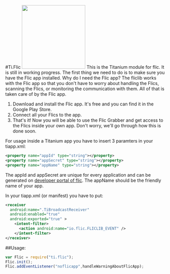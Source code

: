 #Ti.Flic
<img src="https://cdn.shopify.com/s/files/1/1089/5800/products/flic-teal-grey.jpg?v=1475748747" width=200 />
This is the Titanium module for flic. It is still in working progress.
The first thing we need to do is to make sure you have the Flic app installed. 
 Why do I need the Flic app? The fliclib works with the Flic app so that you don't have to worry about handling the Flics, scanning the Flics, or monitoring the communication with them. All of that is taken care of by the Flic app.

1.    Download and install the Flic app. It's free and you can find it in the Google Play Store.
2.    Connect all your Flics to the app.
3.    That's it! Now you will be able to use the Flic Grabber and get access to the Flics inside your own app. Don't worry, we'll go through how this is done soon.

For usage inside a Titanium app you have to insert 3 paramters in your tiapp.xml:
```xml
<property name="appId" type="string"></property>
<property name="appSecret" type="string"></property>
<property name="appName" type="string"></property>
```
The appId and appSecret are unique for every application and can be generated on [developer portal of flic](https://partners.flic.io/partners/developers/credentials).
The appName should be the friendly name of your app. 

In your tiapp.xml (or manifest) you have to put:

```xml
<receiver
  android:name=".TiBroadcastReceiver"
  android:enabled="true"
  android:exported="true" >
    <intent-filter>
      <action android:name="io.flic.FLICLIB_EVENT" />
    </intent-filter>
</receiver>
```

##Usage:

```javascript
var Flic = require("ti.flic");
Flic.init();
Flic.addEventListener("noflicapp",handleWarningAboutFlicApp);


```
